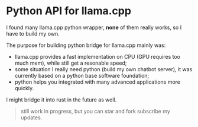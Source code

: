 # Python API for llama.cpp

I found many llama.cpp python wrapper, **none** of them really works, so I have to build my own.

The purpose for building python bridge for llama.cpp mainly was:

- llama.cpp provides a fast implementation on CPU (GPU requires too much mem), while still get a resonable speed;
- some situation I really need python (build my own chatbot server), it was currently based on a python base software foundation;
- python helps you integrated with many advanced applications more quickly.


I might bridge it into rust in the future as well.


> still work in progress, but you can star and fork subscribe my updates.





